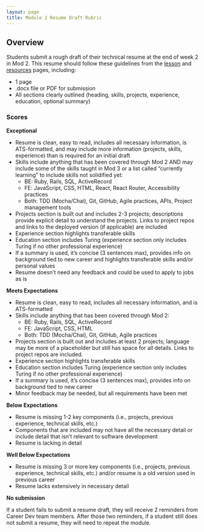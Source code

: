 ```yaml
---
layout: page
title: Module 2 Resume Draft Rubric
---
```


## Overview
Students submit a rough draft of their technical resume at the end of week 2 in Mod 2. This resume should follow these guidelines from the [lesson](/module_two/mod2_week1) and [resources](/resources/resume_resources) pages, including:

* 1 page
* .docx file or PDF for submission
* All sections clearly outlined (heading, skills, projects, experience, education, optional summary)

### Scores

**Exceptional**
* Resume is clean, easy to read, includes all necessary information, is ATS-formatted, and may include more information (projects, skills, experience) than is required for an initial draft
* Skills include anything that has been covered through Mod 2 AND may include some of the skills taught in Mod 3 or a list called “currently learning” to include skills not solidified yet:
    * BE: Ruby, Rails, SQL, ActiveRecord
    * FE: JavaScript, CSS, HTML, React, React Router, Accessibility practices
    * Both: TDD (Mocha/Chai), Git, GitHub, Agile practices, APIs, Project management tools
* Projects section is built out and includes 2-3 projects; descriptions provide explicit detail to understand the projects. Links to project repos and links to the deployed version (if applicable) are included
* Experience section highlights transferable skills
* Education section includes Turing (experience section only includes Turing if no other professional experience) 
* If a summary is used, it’s concise (3 sentences max), provides info on background tied to new career and highlights transferable skills and/or personal values
* Resume doesn’t need any feedback and could be used to apply to jobs as is

**Meets Expectations**
* Resume is clean, easy to read, includes all necessary information, and is ATS-formatted
* Skills include anything that has been covered through Mod 2:
    * BE: Ruby, Rails, SQL, ActiveRecord
    * FE: JavaScript, CSS, HTML
    * Both: TDD (Mocha/Chai), Git, GitHub, Agile practices
* Projects section is built out and includes at least 2 projects; language may be more of a placeholder but still has space for all details. Links to project repos are included.
* Experience section highlights transferable skills
* Education section includes Turing (experience section only includes Turing if no other professional experience) 
* If a summary is used, it’s concise (3 sentences max), provides info on background tied to new career
* Minor feedback may be needed, but all requirements have been met

**Below Expectations**
* Resume is missing 1-2 key components (i.e., projects, previous experience, technical skills, etc.)
* Components that are included may not have all the necessary detail or include detail that isn’t relevant to software development
* Resume is lacking in detail

**Well Below Expectations**
* Resume is missing 3 or more key components (i.e., projects, previous experience, technical skills, etc.) and/or resume is a old version used in previous career
* Resume lacks extensively in necessary detail

**No submission**

If a student fails to submit a resume draft, they will receive 2 reminders from Career Dev team members. After those two reminders, if a student still does not submit a resume, they will need to repeat the module.
